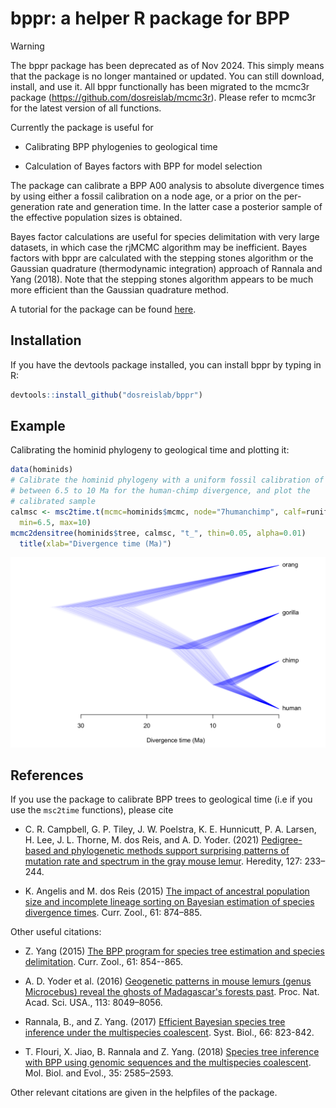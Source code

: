 # bppr: a helper R package for BPP

> [!WARNING]
> The bppr package has been deprecated as of Nov 2024. This simply means that the package is no longer mantained or updated. You can still download, install, and use it. All bppr functionally has been migrated to the mcmc3r package (https://github.com/dosreislab/mcmc3r). Please refer to mcmc3r for the latest version of all functions.

Currently the package is useful for

* Calibrating BPP phylogenies to geological time

* Calculation of Bayes factors with BPP for model selection

The package can calibrate a BPP A00 analysis to absolute divergence times by using either a fossil calibration on a node age, or a prior on the per-generation rate and generation time. In the latter case a posterior sample of the effective population sizes is obtained.

Bayes factor calculations are useful for species delimitation with very large datasets, in which case the rjMCMC algorithm may be inefficient. Bayes factors with bppr are calculated with the stepping stones algorithm or the Gaussian quadrature (thermodynamic integration) approach of Rannala and Yang (2018). Note that the stepping stones algorithm appears to be much more efficient than the Gaussian quadrature method.

A tutorial for the package can be found [here](https://dosreislab.github.io/2018/08/31/bppr.html).

## Installation

If you have the devtools package installed, you can install bppr by typing in R:

```R
devtools::install_github("dosreislab/bppr")
```

## Example
Calibrating the hominid phylogeny to geological time and plotting it:

```R
data(hominids)
# Calibrate the hominid phylogeny with a uniform fossil calibration of
# between 6.5 to 10 Ma for the human-chimp divergence, and plot the
# calibrated sample
calmsc <- msc2time.t(mcmc=hominids$mcmc, node="7humanchimp", calf=runif,
  min=6.5, max=10)
mcmc2densitree(hominids$tree, calmsc, "t_", thin=0.05, alpha=0.01)
  title(xlab="Divergence time (Ma)")
```

![](/figs/apes.png)

## References

If you use the package to calibrate BPP trees to geological time (i.e if you use the `msc2time` functions), please cite

* C. R. Campbell, G. P. Tiley, J. W. Poelstra, K. E. Hunnicutt, P. A. Larsen, H. Lee, J. L. Thorne, M. dos Reis, and A. D. Yoder. (2021) [Pedigree-based and phylogenetic methods support surprising patterns of mutation rate and spectrum in the gray mouse lemur](https://doi.org/10.1038/s41437-021-00446-5). Heredity, 127: 233–244. 

* K. Angelis and M. dos Reis (2015) [The impact of ancestral population size and incomplete lineage sorting on Bayesian estimation of species divergence times](https://doi.org/10.1093/czoolo/61.5.874). Curr. Zool., 61: 874–885.

Other useful citations:

* Z. Yang (2015) [The BPP program for species tree estimation and species delimitation](https://doi.org/10.1093/czoolo/61.5.854). Curr. Zool., 61: 854--865.

* A. D. Yoder et al. (2016) [Geogenetic patterns in mouse lemurs (genus Microcebus) reveal the ghosts of Madagascar's forests past](https://doi.org/10.1073/pnas.1601081113). Proc. Nat. Acad. Sci. USA., 113: 8049–8056.

* Rannala, B., and Z. Yang. (2017) [Efficient Bayesian species tree inference under the multispecies coalescent](https://doi.org/10.1093/sysbio/syw119). Syst. Biol., 66: 823-842.

* T. Flouri, X. Jiao, B. Rannala and Z. Yang. (2018) [Species tree inference with BPP using genomic sequences and the multispecies coalescent](https://doi.org/10.1093/molbev/msy147). Mol. Biol. and Evol., 35: 2585–2593.

Other relevant citations are given in the helpfiles of the package.
